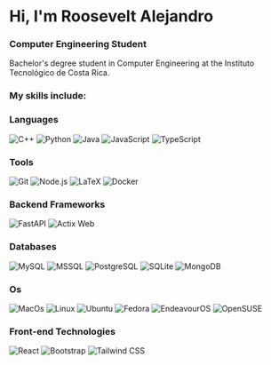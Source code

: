 # Hi, I'm Roosevelt Alejandro

### Computer Engineering Student

Bachelor's degree student in Computer Engineering at the Instituto Tecnológico de Costa Rica.

### My skills include:

<h3 align="left">Languages</h3>

![C++](https://img.shields.io/badge/C%2B%2B-00599C?style=for-the-badge&logo=c%2B%2B&logoColor=white)
![Python](https://img.shields.io/badge/Python-3776AB?style=for-the-badge&logo=python&logoColor=white)
![Java](https://img.shields.io/badge/Java-000000?style=for-the-badge&logo=openjdk&logoColor=white)
![JavaScript](https://img.shields.io/badge/JavaScript-F7DF1E?style=for-the-badge&logo=javascript&logoColor=black)
![TypeScript](https://img.shields.io/badge/TypeScript-3178C6?style=for-the-badge&logo=typescript&logoColor=white)

<h3 align="left">Tools</h3>

![Git](https://img.shields.io/badge/Git-F05032?style=for-the-badge&logo=git&logoColor=white)
![Node.js](https://img.shields.io/badge/Node.js-339933?style=for-the-badge&logo=node.js&logoColor=white)
![LaTeX](https://img.shields.io/badge/LaTeX-008080?style=for-the-badge&logo=latex&logoColor=white)
![Docker](https://img.shields.io/badge/Docker-2496ED?style=for-the-badge&logo=docker&logoColor=white)

<h3 align="left">Backend Frameworks</h3>

![FastAPI](https://img.shields.io/badge/FastAPI-009688?style=for-the-badge&logo=fastapi&logoColor=white)
![Actix Web](https://img.shields.io/badge/Actix-B7178C?style=for-the-badge&logo=actix&logoColor=white)


<h3 align="left">Databases</h3>

![MySQL](https://img.shields.io/badge/MySQL-4479A1?style=for-the-badge&logo=mysql&logoColor=white)
![MSSQL](https://img.shields.io/badge/Microsoft%20SQL%20Server-CC2927?style=for-the-badge&logo=microsoft-sql-server&logoColor=white)
![PostgreSQL](https://img.shields.io/badge/PostgreSQL-336791?style=for-the-badge&logo=postgresql&logoColor=white)
![SQLite](https://img.shields.io/badge/SQLite-003B57?style=for-the-badge&logo=sqlite&logoColor=white)
![MongoDB](https://img.shields.io/badge/MongoDB-47A248?style=for-the-badge&logo=mongodb&logoColor=white)

<h3 align="left">Os</h3>

![MacOs](https://img.shields.io/badge/MacOs-000000?style=for-the-badge&logo=macos&logoColor=white)
![Linux](https://img.shields.io/badge/Linux-FCC624?style=for-the-badge&logo=linux&logoColor=black)
![Ubuntu](https://img.shields.io/badge/Ubuntu-E95420?style=for-the-badge&logo=ubuntu&logoColor=white)
![Fedora](https://img.shields.io/badge/Fedora-294172?style=for-the-badge&logo=fedora&logoColor=white)
![EndeavourOS](https://img.shields.io/badge/EndeavourOS-5D5DFF?style=for-the-badge&logo=endeavouros&logoColor=white)
![OpenSUSE](https://img.shields.io/badge/OpenSUSE-73BA25?style=for-the-badge&logo=opensuse&logoColor=white)


<h3 align="left">Front-end Technologies</h3>

![React](https://img.shields.io/badge/React-61DAFB?style=for-the-badge&logo=react&logoColor=black)
![Bootstrap](https://img.shields.io/badge/Bootstrap-7952B3?style=for-the-badge&logo=bootstrap&logoColor=white)
![Tailwind CSS](https://img.shields.io/badge/Tailwind%20CSS-06B6D4?style=for-the-badge&logo=tailwind-css&logoColor=white)
